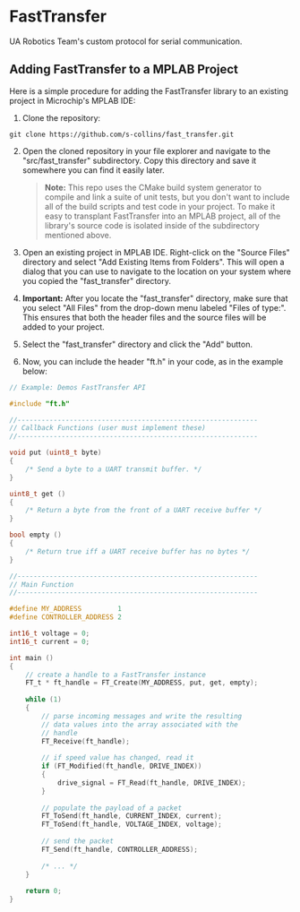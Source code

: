 # FastTransfer
UA Robotics Team's custom protocol for serial communication.

## Adding FastTransfer to a MPLAB Project

Here is a simple procedure for adding the FastTransfer library to
an existing project in Microchip's MPLAB IDE:

1. Clone the repository:

```
git clone https://github.com/s-collins/fast_transfer.git
```

2. Open the cloned repository in your file explorer and navigate to the
   "src/fast_transfer" subdirectory.  Copy this directory and save it
   somewhere you can find it easily later.

   > **Note:** This repo uses the CMake build system generator to compile and
   > link a suite of unit tests, but you don't want to include
   > all of the build scripts and test code in your project.  To make it
   > easy to transplant FastTransfer into an MPLAB project, all of the
   > library's source code is isolated inside of the subdirectory mentioned
   > above.
   
3. Open an existing project in MPLAB IDE.  Right-click on the "Source Files"
   directory and select "Add Existing Items from Folders". This will open
   a dialog that you can use to navigate to the location on your system
   where you copied the "fast_transfer" directory.
   
4. **Important:** After you locate the "fast_transfer" directory, make
   sure that you select "All Files" from the drop-down menu labeled
   "Files of type:".  This ensures that both the header files and the
   source files will be added to your project.
   
5. Select the "fast_transfer" directory and click the "Add" button.

6. Now, you can include the header "ft.h" in your code, as in the example below:

```C
// Example: Demos FastTransfer API

#include "ft.h"

//------------------------------------------------------------
// Callback Functions (user must implement these)
//------------------------------------------------------------

void put (uint8_t byte)
{
    /* Send a byte to a UART transmit buffer. */
}

uint8_t get ()
{
    /* Return a byte from the front of a UART receive buffer */
}

bool empty ()
{
    /* Return true iff a UART receive buffer has no bytes */
}

//------------------------------------------------------------
// Main Function
//------------------------------------------------------------

#define MY_ADDRESS         1
#define CONTROLLER_ADDRESS 2

int16_t voltage = 0;
int16_t current = 0;

int main ()
{
    // create a handle to a FastTransfer instance
    FT_t * ft_handle = FT_Create(MY_ADDRESS, put, get, empty);
    
    while (1)
    {
        // parse incoming messages and write the resulting
        // data values into the array associated with the
        // handle
        FT_Receive(ft_handle);
        
        // if speed value has changed, read it
        if (FT_Modified(ft_handle, DRIVE_INDEX))
        {
            drive_signal = FT_Read(ft_handle, DRIVE_INDEX);
        }
        
        // populate the payload of a packet
        FT_ToSend(ft_handle, CURRENT_INDEX, current);
        FT_ToSend(ft_handle, VOLTAGE_INDEX, voltage);
        
        // send the packet
        FT_Send(ft_handle, CONTROLLER_ADDRESS);
        
        /* ... */
    }
    
    return 0;
}
```

